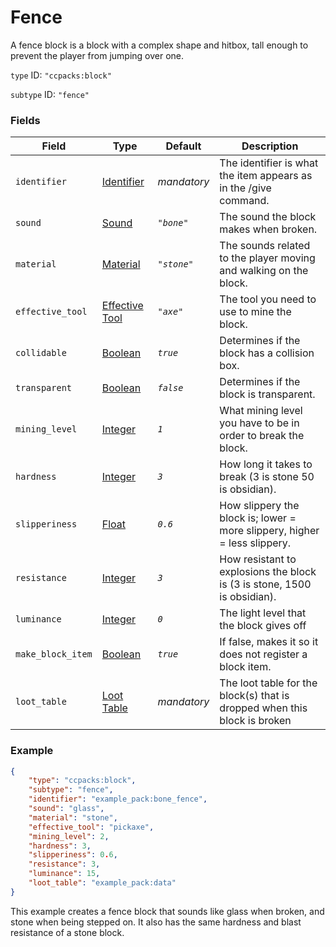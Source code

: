 # Fence

A fence block is a block with a complex shape and hitbox, tall enough to prevent the player from jumping over one.


`type` ID: `"ccpacks:block"`

`subtype` ID: `"fence"`


### Fields

   Field   | Type | Default | Description
-----------|------|---------|-------------
`identifier` | [Identifier]() | *mandatory* | The identifier is what the item appears as in the /give command.
`sound` | [Sound](properties/sounds.md) | *`"bone"`* | The sound the block makes when broken.
`material` | [Material](properties/materials.md) | *`"stone"`* | The sounds related to the player moving and walking on the block.
`effective_tool` | [Effective Tool]() | *`"axe"`* | The tool you need to use to mine the block.
`collidable` | [Boolean]() | *`true`* | Determines if the block has a collision box.
`transparent` | [Boolean]() | *`false`* | Determines if the block is transparent.
`mining_level` | [Integer]() | *`1`* | What mining level you have to be in order to break the block.
`hardness` | [Integer]() | *`3`* | How long it takes to break (3 is stone 50 is obsidian).
`slipperiness` | [Float]() | *`0.6`* | How slippery the block is; lower = more slippery, higher = less slippery. 
`resistance` | [Integer]() | *`3`* | How resistant to explosions the block is (3 is stone, 1500 is obsidian).
`luminance` | [Integer]() | *`0`* | The light level that the block gives off
`make_block_item` | [Boolean]() | *`true`* | If false, makes it so it does not register a block item.
`loot_table` | [Loot Table]() | *mandatory* | The loot table for the block(s) that is dropped when this block is broken

### Example

```json
{
    "type": "ccpacks:block",
	"subtype": "fence",
    "identifier": "example_pack:bone_fence",
    "sound": "glass",
    "material": "stone",
    "effective_tool": "pickaxe",
    "mining_level": 2,
    "hardness": 3,
    "slipperiness": 0.6,
    "resistance": 3,
    "luminance": 15,
	"loot_table": "example_pack:data"
}
```

This example creates a fence block that sounds like glass when broken, and stone when being stepped on. It also has the same hardness and blast resistance of a stone block.